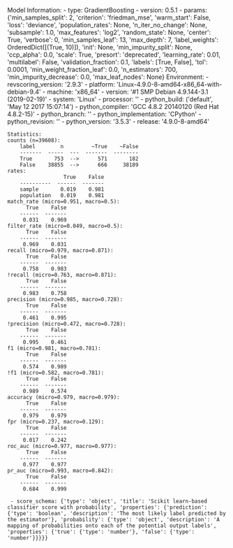 Model Information:
	 - type: GradientBoosting
	 - version: 0.5.1
	 - params: {'min_samples_split': 2, 'criterion': 'friedman_mse', 'warm_start': False, 'loss': 'deviance', 'population_rates': None, 'n_iter_no_change': None, 'subsample': 1.0, 'max_features': 'log2', 'random_state': None, 'center': True, 'verbose': 0, 'min_samples_leaf': 13, 'max_depth': 7, 'label_weights': OrderedDict([(True, 10)]), 'init': None, 'min_impurity_split': None, 'ccp_alpha': 0.0, 'scale': True, 'presort': 'deprecated', 'learning_rate': 0.01, 'multilabel': False, 'validation_fraction': 0.1, 'labels': [True, False], 'tol': 0.0001, 'min_weight_fraction_leaf': 0.0, 'n_estimators': 700, 'min_impurity_decrease': 0.0, 'max_leaf_nodes': None}
	Environment:
	 - revscoring_version: '2.9.3'
	 - platform: 'Linux-4.9.0-8-amd64-x86_64-with-debian-9.4'
	 - machine: 'x86_64'
	 - version: '#1 SMP Debian 4.9.144-3.1 (2019-02-19)'
	 - system: 'Linux'
	 - processor: ''
	 - python_build: ('default', 'May 12 2017 15:07:14')
	 - python_compiler: 'GCC 4.8.2 20140120 (Red Hat 4.8.2-15)'
	 - python_branch: ''
	 - python_implementation: 'CPython'
	 - python_revision: ''
	 - python_version: '3.5.3'
	 - release: '4.9.0-8-amd64'
	
	Statistics:
	counts (n=39608):
		label        n         ~True    ~False
		-------  -----  ---  -------  --------
		True       753  -->      571       182
		False    38855  -->      666     38189
	rates:
		              True    False
		----------  ------  -------
		sample       0.019    0.981
		population   0.019    0.981
	match_rate (micro=0.951, macro=0.5):
		  True    False
		------  -------
		 0.031    0.969
	filter_rate (micro=0.049, macro=0.5):
		  True    False
		------  -------
		 0.969    0.031
	recall (micro=0.979, macro=0.871):
		  True    False
		------  -------
		 0.758    0.983
	!recall (micro=0.763, macro=0.871):
		  True    False
		------  -------
		 0.983    0.758
	precision (micro=0.985, macro=0.728):
		  True    False
		------  -------
		 0.461    0.995
	!precision (micro=0.472, macro=0.728):
		  True    False
		------  -------
		 0.995    0.461
	f1 (micro=0.981, macro=0.781):
		  True    False
		------  -------
		 0.574    0.989
	!f1 (micro=0.582, macro=0.781):
		  True    False
		------  -------
		 0.989    0.574
	accuracy (micro=0.979, macro=0.979):
		  True    False
		------  -------
		 0.979    0.979
	fpr (micro=0.237, macro=0.129):
		  True    False
		------  -------
		 0.017    0.242
	roc_auc (micro=0.977, macro=0.977):
		  True    False
		------  -------
		 0.977    0.977
	pr_auc (micro=0.993, macro=0.842):
		  True    False
		------  -------
		 0.684    0.999
	
	 - score_schema: {'type': 'object', 'title': 'Scikit learn-based classifier score with probability', 'properties': {'prediction': {'type': 'boolean', 'description': 'The most likely label predicted by the estimator'}, 'probability': {'type': 'object', 'description': 'A mapping of probabilities onto each of the potential output labels', 'properties': {'true': {'type': 'number'}, 'false': {'type': 'number'}}}}}

